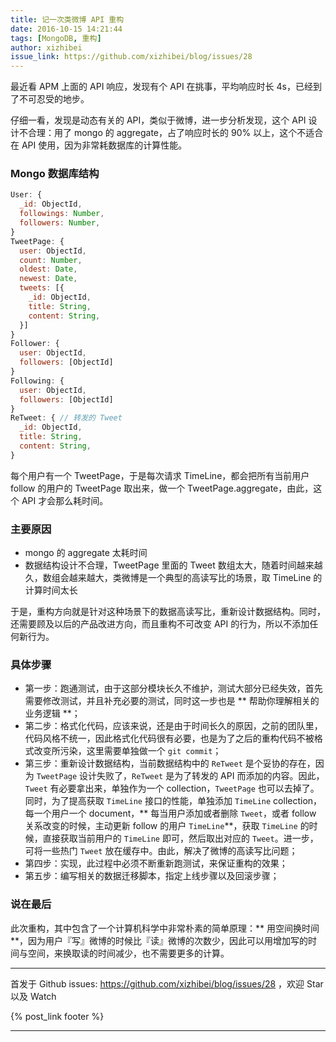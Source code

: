 ```yaml
---
title: 记一次类微博 API 重构
date: 2016-10-15 14:21:44
tags: [MongoDB, 重构]
author: xizhibei
issue_link: https://github.com/xizhibei/blog/issues/28
---
```

最近看 APM 上面的 API 响应，发现有个 API 在挑事，平均响应时长 4s，已经到了不可忍受的地步。

仔细一看，发现是动态有关的 API，类似于微博，进一步分析发现，这个 API 设计不合理：用了 mongo 的 aggregate，占了响应时长的 90% 以上，这个不适合在 API 使用，因为非常耗数据库的计算性能。
### Mongo 数据库结构

``` js
User: {
  _id: ObjectId,
  followings: Number,
  followers: Number,
}
TweetPage: {
  user: ObjectId,
  count: Number,
  oldest: Date,
  newest: Date,
  tweets: [{
    _id: ObjectId,
    title: String,
    content: String,
  }]
}
Follower: {
  user: ObjectId,
  followers: [ObjectId]
}
Following: {
  user: ObjectId,
  followers: [ObjectId]
}
ReTweet: { // 转发的 Tweet
  _id: ObjectId,
  title: String,
  content: String,
}
```

每个用户有一个 TweetPage，于是每次请求 TimeLine，都会把所有当前用户 follow 的用户的 TweetPage 取出来，做一个 TweetPage.aggregate，由此，这个 API 才会那么耗时间。
### 主要原因
- mongo 的 aggregate 太耗时间
- 数据结构设计不合理，TweetPage 里面的 Tweet 数组太大，随着时间越来越久，数组会越来越大，类微博是一个典型的高读写比的场景，取 TimeLine 的计算时间太长

于是，重构方向就是针对这种场景下的数据高读写比，重新设计数据结构。同时，还需要顾及以后的产品改进方向，而且重构不可改变 API 的行为，所以不添加任何新行为。
### 具体步骤
- 第一步：跑通测试，由于这部分模块长久不维护，测试大部分已经失效，首先需要修改测试，并且补充必要的测试，同时这一步也是 ** 帮助你理解相关的业务逻辑 **；
- 第二步：格式化代码，应该来说，还是由于时间长久的原因，之前的团队里，代码风格不统一，因此格式化代码很有必要，也是为了之后的重构代码不被格式改变所污染，这里需要单独做一个 `git commit`；
- 第三步：重新设计数据结构，当前数据结构中的 `ReTweet` 是个妥协的存在，因为 `TweetPage` 设计失败了，`ReTweet` 是为了转发的 API 而添加的内容。因此，`Tweet` 有必要拿出来，单独作为一个 collection，`TweetPage` 也可以去掉了。同时，为了提高获取 `TimeLine` 接口的性能，单独添加 `TimeLine` collection，每一个用户一个 document，** 每当用户添加或者删除 `Tweet`，或者 follow 关系改变的时候，主动更新 follow 的用户 `TimeLine`**，获取 `TimeLine` 的时候，直接获取当前用户的 `TimeLine` 即可，然后取出对应的 `Tweet`。进一步，可将一些热门 `Tweet` 放在缓存中。由此，解决了微博的高读写比问题；
- 第四步：实现，此过程中必须不断重新跑测试，来保证重构的效果；
- 第五步：编写相关的数据迁移脚本，指定上线步骤以及回滚步骤；
### 说在最后

此次重构，其中包含了一个计算机科学中非常朴素的简单原理：** 用空间换时间 **，因为用户『写』微博的时候比『读』微博的次数少，因此可以用增加写的时间与空间，来换取读的时间减少，也不需要更多的计算。


***
首发于 Github issues: https://github.com/xizhibei/blog/issues/28 ，欢迎 Star 以及 Watch

{% post_link footer %}
***